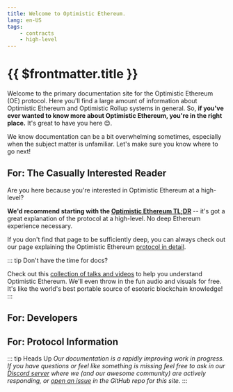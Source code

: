 ```yaml
---
title: Welcome to Optimistic Ethereum.
lang: en-US
tags:
    - contracts
    - high-level
---
```


# {{ $frontmatter.title }}

Welcome to the primary documentation site for the Optimistic Ethereum (OE) protocol.
Here you'll find a large amount of information about Optimistic Ethereum and Optimistic Rollup systems in general.
So, **if you've ever wanted to know more about Optimistic Ethereum, you're in the right place.**
It's great to have you here 😊.

We know documentation can be a bit overwhelming sometimes, especially when the subject matter is unfamiliar.
Let's make sure you know where to go next!

## For: The Casually Interested Reader
Are you here because you're interested in Optimistic Ethereum at a high-level?

**We'd recommend starting with the [Optimistic Ethereum TL;DR](../protocol/tldr.md)** -- it's got a great explanation of the protocol at a high-level.
No deep Ethereum experience necessary.

If you don't find that page to be sufficiently deep, you can always check out our page explaining the Optimistic Ethereum [protocol in detail](../protocol/protocol.md).

::: tip Don't have the time for docs?

Check out this [collection of talks and videos](../resources/talks.md) to help you understand Optimistic Ethereum.
We'll even throw in the fun audio and visuals for free.
It's like the world's best portable source of esoteric blockchain knowledge!
:::

## For: Developers

## For: Protocol Information


::: tip Heads Up
_Our documentation is a rapidly improving work in progress. If you have questions or feel like something is missing feel free to ask in our [Discord server](https://discord.gg/5TaAXGn2D8) where we (and our awesome community) are actively responding, or [open an issue](https://github.com/ethereum-optimism/community-hub/issues) in the GitHub repo for this site._
:::
